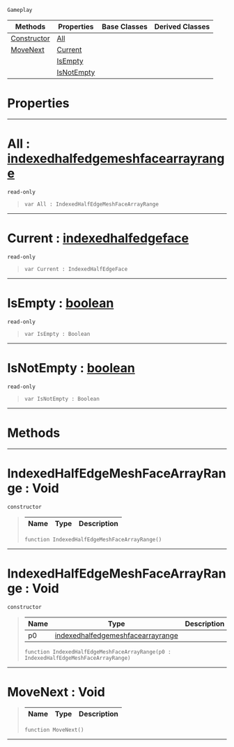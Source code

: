  `Gameplay`

|Methods|Properties|Base Classes|Derived Classes|
|---|---|---|---|
|[ Constructor](indexedhalfedgemeshfacearrayrange.md#indexedhalfedgemeshfacea)|[ All](indexedhalfedgemeshfacearrayrange.md#all-zilch-engine-document)| | |
|[ MoveNext](indexedhalfedgemeshfacearrayrange.md#movenext-void)|[ Current](indexedhalfedgemeshfacearrayrange.md#current-zilch-engine-docu)| | |
| |[ IsEmpty](indexedhalfedgemeshfacearrayrange.md#isempty-zilch-engine-docu)| | |
| |[ IsNotEmpty](indexedhalfedgemeshfacearrayrange.md#isnotempty-zilch-engine-d)| | |


 #  Properties


---  
 #  All : [indexedhalfedgemeshfacearrayrange](indexedhalfedgemeshfacearrayrange.md)

 `read-only`

> 
> ```TS:Nada
> var All : IndexedHalfEdgeMeshFaceArrayRange


---  
 #  Current : [indexedhalfedgeface](indexedhalfedgeface.md)

 `read-only`

> 
> ```TS:Nada
> var Current : IndexedHalfEdgeFace


---  
 #  IsEmpty : [boolean](../nada_base_types/boolean.md)

 `read-only`

> 
> ```TS:Nada
> var IsEmpty : Boolean


---  
 #  IsNotEmpty : [boolean](../nada_base_types/boolean.md)

 `read-only`

> 
> ```TS:Nada
> var IsNotEmpty : Boolean


---  
 #  Methods


---  
 #  IndexedHalfEdgeMeshFaceArrayRange : Void

 `constructor`

> 
> |Name|Type|Description|
> |---|---|---|
> ```TS:Nada
> function IndexedHalfEdgeMeshFaceArrayRange()
> ``` 


---  
 #  IndexedHalfEdgeMeshFaceArrayRange : Void

 `constructor`

> 
> |Name|Type|Description|
> |---|---|---|
> |p0|[indexedhalfedgemeshfacearrayrange](indexedhalfedgemeshfacearrayrange.md)| |
> ```TS:Nada
> function IndexedHalfEdgeMeshFaceArrayRange(p0 : IndexedHalfEdgeMeshFaceArrayRange)
> ``` 


---  
 #  MoveNext : Void

> 
> |Name|Type|Description|
> |---|---|---|
> ```TS:Nada
> function MoveNext()
> ``` 


---  
 

 
